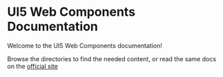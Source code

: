 # UI5 Web Components Documentation

Welcome to the UI5 Web Components documentation!

Browse the directories to find the needed content, or read the same docs on the [official site](https://sap.github.io/ui5-webcomponents/main/playground)
